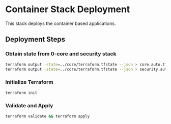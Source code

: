 # Container Stack Deployment
This stack deploys the container based applications.  

## Deployment Steps
### Obtain state from 0-core and security stack
```bash
terraform output -state=../core/terraform.tfstate --json > core.auto.tfvars.json
terraform output -state=../core/terraform.tfstate --json > security.auto.tfvars.json
```
### Initialize Terraform
```bash
terraform init
```
### Validate and Apply
```bash
terraform validate && terraform apply
```